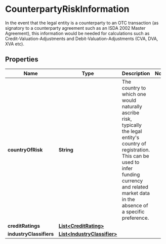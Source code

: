 

# CounterpartyRiskInformation

In the event that the legal entity is a counterparty to an OTC transaction  (as signatory to a counterparty agreement such as an ISDA 2002 Master Agreement),  this information would be needed for calculations  such as Credit-Valuation-Adjustments and Debit-Valuation-Adjustments (CVA, DVA, XVA etc).

## Properties

Name | Type | Description | Notes
------------ | ------------- | ------------- | -------------
**countryOfRisk** | **String** | The country to which one would naturally ascribe risk, typically the legal entity&#39;s country of registration. This can be used to infer funding currency and related market data in the absence of a specific preference. | 
**creditRatings** | [**List&lt;CreditRating&gt;**](CreditRating.md) |  | 
**industryClassifiers** | [**List&lt;IndustryClassifier&gt;**](IndustryClassifier.md) |  | 



